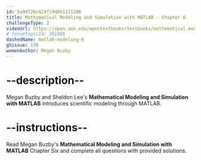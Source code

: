 ```yaml
---
id: 5a9d726c424fi9d0k1111106
title: Mathematical Modeling and Simulation with MATLAB - Chapter 6
challengeType: 2
videoUrl: https://open.umn.edu/opentextbooks/textbooks/mathematical-modeling-and-simulation-with-matlab
# forumTopicId: 301086
dashedName: matlab-modeling-6
ghissue: 139
womenAuthor: Megan Buzby 
---
```


# --description--

Megan Buzby and Sheldon Lee's __Mathematical Modeling and Simulation with MATLAB__ introduces scientific modeling through MATLAB.

# --instructions--

Read Megan Buzby's __Mathematical Modeling and Simulation with MATLAB__ Chapter Six and complete all questions with provided solutions.